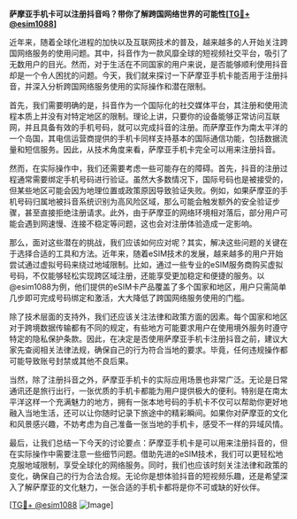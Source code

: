 **萨摩亚手机卡可以注册抖音吗？带你了解跨国网络世界的可能性[[TG💪+ @esim1088](https://t.me/s/esim1088)]**

近年来，随着全球化进程的加快以及互联网技术的普及，越来越多的人开始关注跨国网络服务的使用问题。其中，抖音作为一款风靡全球的短视频社交平台，吸引了无数用户的目光。然而，对于生活在不同国家的用户来说，是否能够顺利使用抖音却是一个令人困扰的问题。今天，我们就来探讨一下萨摩亚手机卡能否用于注册抖音，并深入分析跨国网络服务使用的实际操作和潜在限制。

首先，我们需要明确的是，抖音作为一个国际化的社交媒体平台，其注册和使用流程本质上并没有对特定地区的限制。理论上讲，只要你的设备能够正常访问互联网，并且具备有效的手机号码，就可以完成抖音的注册。而萨摩亚作为南太平洋的一个岛国，其电信运营商提供的手机卡同样支持基本的国际通信功能，包括数据流量和短信服务。因此，从技术角度来看，萨摩亚手机卡完全可以用来注册抖音。

然而，在实际操作中，我们还需要考虑一些可能存在的障碍。首先，抖音的注册过程通常需要绑定手机号码进行验证。虽然大多数情况下，国际号码也是被接受的，但某些地区可能会因为地理位置或政策原因导致验证失败。例如，如果萨摩亚的手机号码归属地被抖音系统识别为高风险区域，那么可能会触发额外的安全验证步骤，甚至直接拒绝注册请求。此外，由于萨摩亚的网络环境相对落后，部分用户可能会遇到网速慢、连接不稳定等问题，这也会对注册体验造成一定影响。

那么，面对这些潜在的挑战，我们应该如何应对呢？其实，解决这些问题的关键在于选择合适的工具和方法。近年来，随着eSIM技术的发展，越来越多的用户开始尝试通过虚拟号码来绕过地域限制。比如，通过一些专业的eSIM服务商购买虚拟号码，不仅能够轻松实现跨区域注册，还能享受更加稳定和便捷的服务。以@esim1088为例，他们提供的eSIM卡产品覆盖了多个国家和地区，用户只需简单几步即可完成号码绑定和激活，大大降低了跨国网络服务使用的门槛。

除了技术层面的支持外，我们还应该关注法律和政策方面的因素。每个国家和地区对于跨境数据传输都有不同的规定，有些地方可能要求用户在使用境外服务时遵守特定的隐私保护条款。因此，在决定是否使用萨摩亚手机卡注册抖音之前，建议大家先查阅相关法律法规，确保自己的行为符合当地的要求。毕竟，任何违规操作都可能导致账号封禁或其他不良后果。

当然，除了注册抖音之外，萨摩亚手机卡的实际应用场景也非常广泛。无论是日常通讯还是旅行出行，一张优质的手机卡都能为用户提供极大的便利。特别是在南太平洋这样一个充满魅力的地方，拥有一张本地号码的手机卡不仅可以帮助你更好地融入当地生活，还可以让你随时记录下旅途中的精彩瞬间。如果你对萨摩亚的文化和风景感兴趣，不妨考虑为自己准备一张当地的手机卡，感受不一样的异域风情。

最后，让我们总结一下今天的讨论要点：萨摩亚手机卡是可以用来注册抖音的，但在实际操作中需要注意一些细节问题。借助先进的eSIM技术，我们可以更轻松地克服地域限制，享受全球化的网络服务。同时，我们也应该时刻关注法律和政策的变化，确保自己的行为合法合规。无论你是想体验抖音的短视频乐趣，还是希望深入了解萨摩亚的文化魅力，一张合适的手机卡都将是你不可或缺的好伙伴。

[[TG💪+ @esim1088](https://t.me/s/esim1088) ![Image](https://i.postimg.cc/4NQfJmqS/Snipaste-2025-05-13-00-14-12.png)]